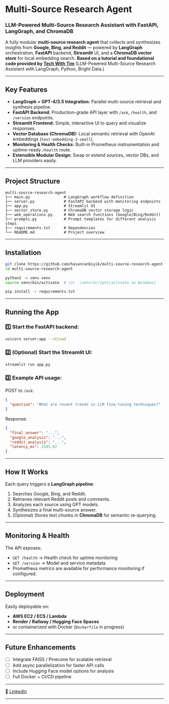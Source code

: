 # Multi-Source Research Agent  
### LLM-Powered Multi-Source Research Assistant with FastAPI, LangGraph, and ChromaDB

A fully modular **multi-source research agent** that collects and synthesizes insights from **Google, Bing, and Reddit** — powered by **LangGraph** orchestration, **FastAPI** backend, **Streamlit** UI, and a **ChromaDB vector store** for local embedding search.
**Based on a tutorial and foundational code provided by [Tech With Tim](https://www.youtube.com/watch?v=cUC-hyjpNxk)** (LLM-Powered Multi-Source Research Assistant with LangGraph, Python, Bright Data.)

---

## Key Features

- **LangGraph + GPT-4/3.5 Integration:** Parallel multi-source retrieval and synthesis pipeline.
- **FastAPI Backend:** Production-grade API layer with `/ask`, `/health`, and `/version` endpoints.
- **Streamlit Frontend:** Simple, interactive UI to query and visualize responses.
- **Vector Database (ChromaDB):** Local semantic retrieval with OpenAI embeddings (`text-embedding-3-small`).
- **Monitoring & Health Checks:** Built-in Prometheus instrumentation and uptime-ready `/health` route.
- **Extensible Modular Design:** Swap or extend sources, vector DBs, and LLM providers easily.

---

## Project Structure

```text
multi-source-research-agent
├── main.py               # LangGraph workflow definition
├── server.py             # FastAPI backend with monitoring endpoints
├── app.py                # Streamlit UI
├── vector_store.py       # ChromaDB vector storage logic
├── web_operations.py     # Web search functions (Google/Bing/Reddit)
├── prompts.py            # Prompt templates for different analysis steps
├── requirements.txt      # Dependencies
└── README.md             # Project overview
```

---

## Installation

```bash
git clone https://github.com/hasancanbiyik/multi-source-research-agent.git
cd multi-source-research-agent

python3 -m venv venv
source venv/bin/activate  # (or .\venv\Scripts\activate on Windows)

pip install -r requirements.txt
```

---

## Running the App

### 1️⃣ Start the FastAPI backend:
```bash
uvicorn server:app --reload
```

### 2️⃣ (Optional) Start the Streamlit UI:
```bash
streamlit run app.py
```

### 3️⃣ Example API usage:
POST to `/ask`:
```json
{
  "question": "What are recent trends in LLM fine-tuning techniques?"
}
```

Response:
```json
{
  "final_answer": "...",
  "google_analysis": "...",
  "reddit_analysis": "...",
  "latency_ms": 2543.67
}
```

---

## How It Works

Each query triggers a **LangGraph pipeline**:
1. Searches Google, Bing, and Reddit.
2. Retrieves relevant Reddit posts and comments.
3. Analyzes each source using GPT models.
4. Synthesizes a final multi-source answer.
5. (Optional) Stores text chunks in **ChromaDB** for semantic re-querying.

---

## Monitoring & Health

The API exposes:
- `GET /health` → Health check for uptime monitoring  
- `GET /version` → Model and service metadata  
- Prometheus metrics are available for performance monitoring if configured.

---

## Deployment

Easily deployable on:
- **AWS EC2 / ECS / Lambda**
- **Render / Railway / Hugging Face Spaces**
- or containerized with Docker (`Dockerfile` in progress)

---

## Future Enhancements

- [ ] Integrate FAISS / Pinecone for scalable retrieval  
- [ ] Add async parallelization for faster API calls  
- [ ] Include Hugging Face model options for analysis  
- [ ] Full Docker + CI/CD pipeline  

---

🔗  [LinkedIn](https://www.linkedin.com/in/hasancanbyk)

---

